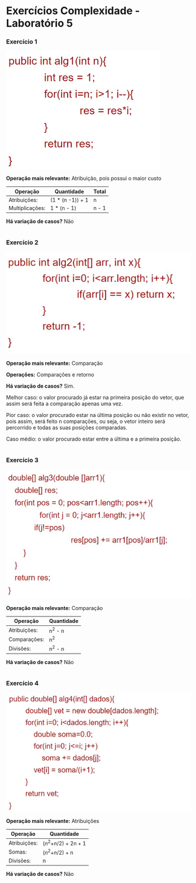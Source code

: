 # Exercícios Complexidade  - Laboratório 5

### Exercício 1

![Complexidade - Exercicio 1](/relatorio/Imagens/Complexidade/Exc1.jpg)

**Operação mais relevante:** Atribuição, pois possui o maior custo

|Operação   | Quantidade  | Total |
|------|-----------------------------------------|----|
|Atribuições:| (1 * (n -1)) + 1 | n | 
|Multiplicações:| 1 * (n - 1)  | n - 1 |

**Há variação de casos?** Não


#

### Exercício 2

![Complexidade - Exercicio 2](/relatorio/Imagens/Complexidade/Exc2.jpg)

**Operação mais relevante:** Comparação 

**Operações:** Comparações e retorno

**Há variação de casos?** Sim.

Melhor caso: o valor procurado já estar na primeira posição do vetor, que assim será feita a comparação apenas uma vez.

Pior caso: o valor procurado estar na última posição ou não existir no vetor, pois assim, será feito n comparações, ou seja, o vetor inteiro será percorrido e todas as suas posições comparadas.

Caso médio: o valor procurado estar entre a última e a primeira posição.

#

### Exercício 3

![Complexidade - Exercicio 3](/relatorio/Imagens/Complexidade/Exc3.jpg)

**Operação mais relevante:** Comparação


|Operação   | Quantidade  |
|------|-----------------------------------------|
|Atribuições:| n<sup>2</sup> - n  |
|Comparações:| n<sup>2</sup> |
|Divisões:| n<sup>2</sup> - n  |





**Há variação de casos?** Não

#

### Exercício 4

![Complexidade - Exercicio 4](/relatorio/Imagens/Complexidade/Exc4.jpg)

**Operação mais relevante:** Atribuições

|Operação    | Quantidade  | 
|------|-----------------------------------------|
|Atribuições:| $(n$<sup>$2$</sup>$+n/2$) + 2n + 1 |
|Somas:| $(n$<sup>$2$</sup>$+n/2$) + n  |
|Divisões:| n  |

**Há variação de casos?** Não
